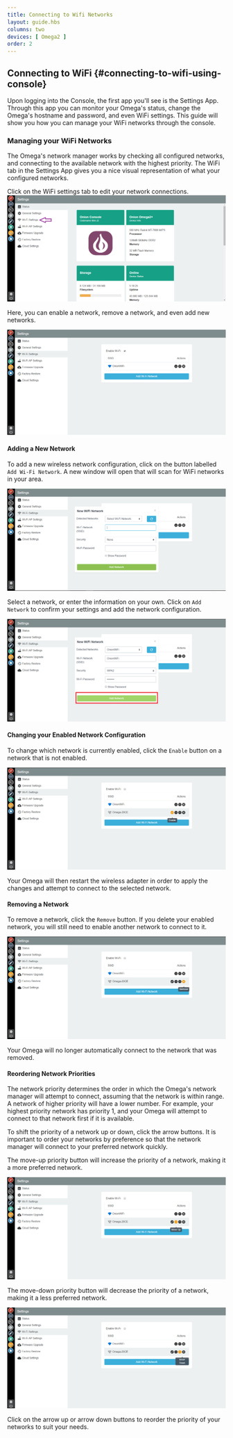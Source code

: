 ```yaml
---
title: Connecting to Wifi Networks
layout: guide.hbs
columns: two
devices: [ Omega2 ]
order: 2
---
```



## Connecting to WiFi {#connecting-to-wifi-using-console}

<!-- // TODO: update this after batch 3 or 4 -->
Upon logging into the Console, the first app you'll see is the Settings App. Through this app you can monitor your Omega's status, change the Omega's hostname and password, and even WiFi settings. This guide will show you how you can manage your WiFi networks through the console.

### Managing your WiFi Networks

<!-- // explanation of how wifimanager works (can have many configured networks, and it will connect to the available ) -->

The Omega's network manager works by checking all configured networks, and connecting to the available network with the highest priority. The WiFi tab in the Settings App gives you a nice visual representation of what your configured networks.


Click on the WiFi settings tab to edit your network connections.
![settings-page](../img/connecting-to-wifi-1-settings-tab.png)

Here, you can enable a network, remove a network, and even add new networks.

![wifi-settings-page](../img/connecting-to-wifi-2-settings-page.png)



#### Adding a New Network

To add a new wireless network configuration, click on the button labelled `Add Wi-Fi Network`. A new window will open that will scan for WiFi networks in your area.

![wifi-modal](../img/connecting-to-wifi-3-add-modal.png)

Select a network, or enter the information on your own. Click on `Add Network` to confirm your settings and add the network configuration.

![wifi-modal-with-settings](../img/connecting-to-wifi-4-add-network.png)



#### Changing your Enabled Network Configuration


To change which network is currently enabled, click the `Enable` button on a network that is not enabled.

![wifi-enable-button](../img/connecting-to-wifi-5-enable.png)

Your Omega will then restart the wireless adapter in order to apply the changes and attempt to connect to the selected network.


#### Removing a Network

To remove a network, click the `Remove` button. If you delete your enabled network, you will still need to enable another network to connect to it.

![wifi-remove-button](../img/connecting-to-wifi-6-remove.png)

Your Omega will no longer automatically connect to the network that was removed.

#### Reordering Network Priorities

The network priority determines the order in which the Omega's network manager will attempt to connect, assuming that the network is within range. A network of higher priority will have a lower number. For example, your highest priority network has priority 1, and your Omega will attempt to connect to that network first if it is available.

To shift the priority of a network up or down, click the arrow buttons. It is important to order your networks by preference so that the network manager will connect to your preferred network quickly.

The move-up priority button will increase the priority of a network, making it a more preferred network.

![wifi-move-up](../img/connecting-to-wifi-7-move-up.png)

The move-down priority button will decrease the priority of a network, making it a less preferred network.

![wifi-move-down](../img/connecting-to-wifi-8-move-down.png)


Click on the arrow up or arrow down buttons to reorder the priority of your networks to suit your needs.
